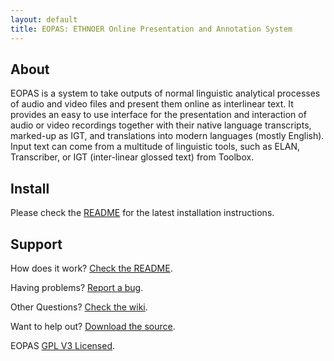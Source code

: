 ```yaml
---
layout: default
title: EOPAS: ETHNOER Online Presentation and Annotation System
---
```



About
-----

EOPAS is a system to take outputs of normal linguistic analytical processes of
audio and video files and present them online as interlinear text. It provides
an easy to use interface for the presentation and interaction of audio or video
recordings together with their native language transcripts, marked-up as IGT,
and translations into modern languages (mostly English).  Input text can come
from a multitude of linguistic tools, such as ELAN, Transcriber, or IGT
(inter-linear glossed text) from Toolbox.


Install
-------

Please check the [README](https://github.com/eopas/eopas/blob/master/README.md)
for the latest installation instructions.


Support
-------

How does it work? [Check the README](https://github.com/eopas/eopas#readme).

Having problems? [Report a bug](http://github.com/eopas/eopas/issues).

Other Questions? [Check the wiki](https://github.com/eopas/eopas/wiki).

Want to help out? [Download the source](http://github.com/eopas.eopas).

EOPAS <a href="http://en.wikipedia.org/wiki/GPL_License">GPL V3 Licensed</a>.


